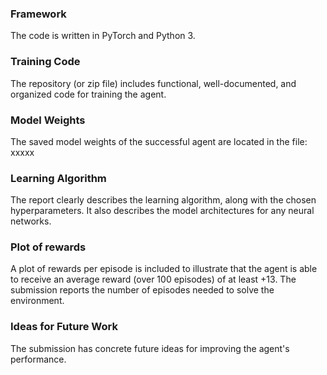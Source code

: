 



### Framework

The code is written in PyTorch and Python 3.

### Training Code

The repository (or zip file) includes functional, well-documented, and organized code for training the agent.

### Model Weights

The saved model weights of the successful agent are located in the file: xxxxx

### Learning Algorithm

The report clearly describes the learning algorithm, along with the chosen hyperparameters. It also describes the model architectures for any neural networks.

### Plot of rewards

A plot of rewards per episode is included to illustrate that the agent is able to receive an average reward (over 100 episodes) of at least +13. The submission reports the number of episodes needed to solve the environment.

### Ideas for Future Work

The submission has concrete future ideas for improving the agent's performance.
